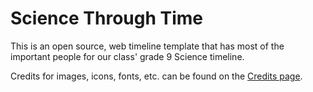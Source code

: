 # Science Through Time

This is an open source, web timeline template that has most of the important people for our class' grade 9 Science timeline.

Credits for images, icons, fonts, etc. can be found on the [Credits page]().
